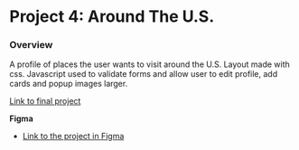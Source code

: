 # Project 4: Around The U.S.

### Overview

A profile of places the user wants to visit around the U.S.
Layout made with css. Javascript used to validate forms and allow user to edit profile, add cards and popup images larger. 

[Link to final project](https://lmontem.github.io/web_project_4/index.html)

**Figma**

* [Link to the project in Figma](https://www.figma.com/file/mUgu8OSHWE0M6p6vfwmdu9/Sprint-4-Around-The-U.S.-desktop-mobile?node-id=0%3A1)


